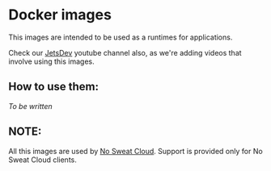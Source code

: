 # Docker images

This images are intended to be used as a runtimes for applications.

Check our [JetsDev](https://youtube.com/@jetsdev) youtube channel also, as we're adding videos that involve using this images.

## How to use them:

_To be written_

## NOTE:

All this images are used by [No Sweat Cloud](https://nosweat.cloud). Support is provided only for No Sweat Cloud clients.
